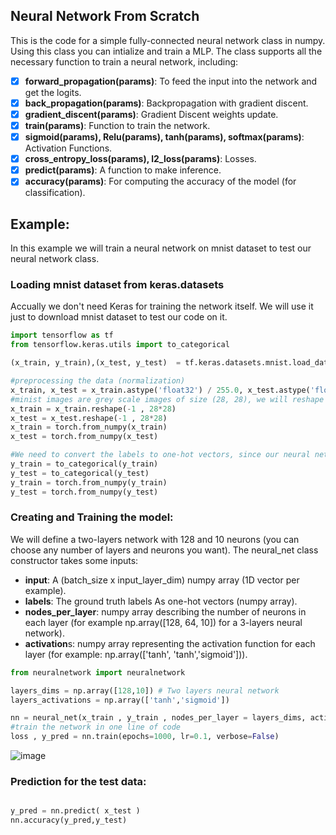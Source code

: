 ## Neural Network From Scratch


This is the code for a simple fully-connected neural network class in numpy. Using this class you can intialize and train a MLP. The class supports all the necessary function to train a neural network, including: 

- [x] **forward_propagation(params)**: To feed the input into the network and get the logits.
- [x] **back_propagation(params)**: Backpropagation with gradient discent.
- [x] **gradient_discent(params)**: Gradient Discent weights update.
- [x] **train(params)**: Function to train the network.
- [x] **sigmoid(params), Relu(params), tanh(params), softmax(params)**: Activation Functions.
- [x] **cross_entropy_loss(params), l2_loss(params)**: Losses.
- [x] **predict(params)**: A function to make inference.
- [x] **accuracy(params)**: For computing the accuracy of the model (for classification).

## Example:
In this example we will train a neural network on mnist dataset to test our neural network class.
### Loading mnist dataset from keras.datasets
Accually we don't need Keras for training the network itself. We will use it just to download mnist dataset to test our code on it.
```python
import tensorflow as tf
from tensorflow.keras.utils import to_categorical

(x_train, y_train),(x_test, y_test)  = tf.keras.datasets.mnist.load_data()

#preprocessing the data (normalization)
x_train, x_test = x_train.astype('float32') / 255.0, x_test.astype('float32') / 255.0
#minist images are grey scale images of size (28, 28), we will reshape them to (28x28)
x_train = x_train.reshape(-1 , 28*28)
x_test = x_test.reshape(-1 , 28*28)
x_train = torch.from_numpy(x_train)
x_test = torch.from_numpy(x_test)

#We need to convert the labels to one-hot vectors, since our neural network class accpects one-hot vectors.
y_train = to_categorical(y_train)
y_test = to_categorical(y_test)
y_train = torch.from_numpy(y_train)
y_test = torch.from_numpy(y_test)


```

### Creating and Training the model:
We will define a two-layers network with 128 and 10 neurons (you can choose any number of layers and neurons you want).
The neural_net class constructor takes some inputs:
* **input**:  A (batch_size x input_layer_dim) numpy array (1D vector per example).
* **labels**: The ground truth labels As one-hot vectors (numpy array).
* **nodes_per_layer**: numpy array describing the number of neurons in each layer (for example np.array([128, 64, 10]) for a 3-layers neural network).
* **activation**s: numpy array representing the activation function for each layer (for example: np.array(['tanh', 'tanh','sigmoid'])).

```python
from neuralnetwork import neuralnetwork

layers_dims = np.array([128,10]) # Two layers neural network
layers_activations = np.array(['tanh','sigmoid'])

nn = neural_net(x_train , y_train , nodes_per_layer = layers_dims, activations = layers_activations )   
#train the network in one line of code
loss , y_pred = nn.train(epochs=1000, lr=0.1, verbose=False)

```

![image](https://user-images.githubusercontent.com/37993690/143849146-febf160c-08b6-4fee-aebe-c537ec93ec89.png)


### Prediction for the test data:

```python

y_pred = nn.predict( x_test )
nn.accuracy(y_pred,y_test)

```

